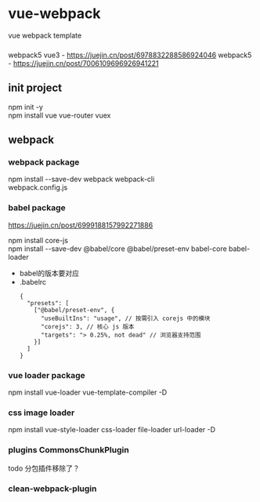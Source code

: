 # vue-webpack
vue webpack template

###
webpack5 vue3 - https://juejin.cn/post/6978832288586924046 
webpack5 - https://juejin.cn/post/7006109696926941221
## init project
npm init -y  
npm install vue vue-router vuex

## webpack
### webpack package
npm install --save-dev webpack webpack-cli  
webpack.config.js
### babel package
https://juejin.cn/post/6999188157992271886

npm install core-js  
npm install --save-dev @babel/core @babel/preset-env babel-core babel-loader
- babel的版本要对应
- .babelrc
  ```
  {
    "presets": [
      ["@babel/preset-env", {
        "useBuiltIns": "usage", // 按需引入 corejs 中的模块 
        "corejs": 3, // 核心 js 版本
        "targets": "> 0.25%, not dead" // 浏览器支持范围
      }]
    ]
  }
  ```
### vue loader package
npm install vue-loader vue-template-compiler -D
### css image loader
npm install vue-style-loader css-loader file-loader url-loader -D  
### plugins CommonsChunkPlugin
todo 分包插件移除了？
### clean-webpack-plugin

